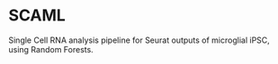 # SCAML
Single Cell RNA analysis pipeline for Seurat outputs of microglial iPSC, using Random Forests.
